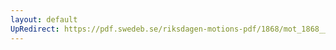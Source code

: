 ```yaml
---
layout: default
UpRedirect: https://pdf.swedeb.se/riksdagen-motions-pdf/1868/mot_1868__ak__00156/mot_1868__ak__00156_004.pdf
---
```

